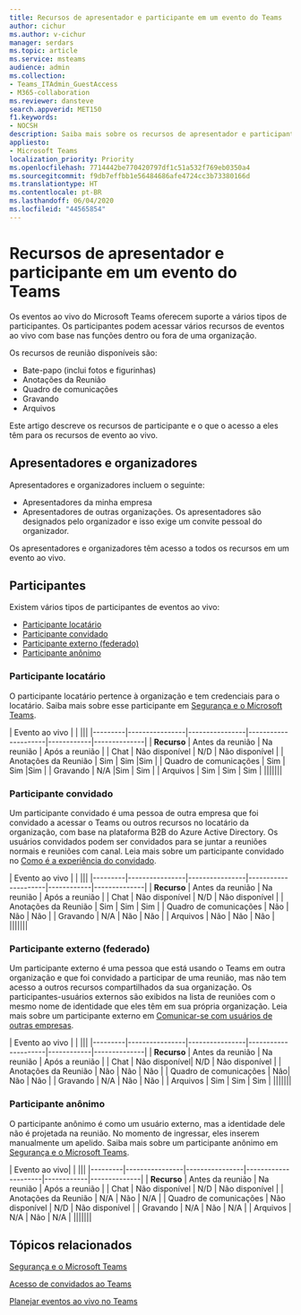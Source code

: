 ```yaml
---
title: Recursos de apresentador e participante em um evento do Teams
author: cichur
ms.author: v-cichur
manager: serdars
ms.topic: article
ms.service: msteams
audience: admin
ms.collection:
- Teams_ITAdmin_GuestAccess
- M365-collaboration
ms.reviewer: dansteve
search.appverid: MET150
f1.keywords:
- NOCSH
description: Saiba mais sobre os recursos de apresentador e participante em um evento do Teams.
appliesto:
- Microsoft Teams
localization_priority: Priority
ms.openlocfilehash: 7714442be770420797df1c51a532f769eb0350a4
ms.sourcegitcommit: f9db7effbb1e56484686afe4724cc3b73380166d
ms.translationtype: HT
ms.contentlocale: pt-BR
ms.lasthandoff: 06/04/2020
ms.locfileid: "44565854"
---
```

<a name="presenter-and-participant-capabilities-in-a-teams-live-event"></a>Recursos de apresentador e participante em um evento do Teams
======================================================

Os eventos ao vivo do Microsoft Teams oferecem suporte a vários tipos de participantes. Os participantes podem acessar vários recursos de eventos ao vivo com base nas funções dentro ou fora de uma organização.

Os recursos de reunião disponíveis são:

- Bate-papo (inclui fotos e figurinhas)
- Anotações da Reunião
- Quadro de comunicações
- Gravando
- Arquivos

Este artigo descreve os recursos de participante e o que o acesso a eles têm para os recursos de evento ao vivo.

## <a name="presenters-and-organizers"></a>Apresentadores e organizadores

Apresentadores e organizadores incluem o seguinte:

- Apresentadores da minha empresa
- Apresentadores de outras organizações. Os apresentadores são designados pelo organizador e isso exige um convite pessoal do organizador.

Os apresentadores e organizadores têm acesso a todos os recursos em um evento ao vivo.

## <a name="participants"></a>Participantes

Existem vários tipos de participantes de eventos ao vivo:

- [Participante locatário](#in-tenant-participant)
- [Participante convidado](#guest-participant)
- [Participante externo (federado)](#external-federated-participant)
- [Participante anônimo](#anonymous-participant)

### <a name="in-tenant-participant"></a>Participante locatário

O participante locatário pertence à organização e tem credenciais para o locatário. Saiba mais sobre esse participante em [Segurança e o Microsoft Teams](teams-security-guide.md#participant-types).

| Evento ao vivo |  | |||
|---------|----------------|----------------|---------------------|------------|--------------|
|  **Recurso**       | Antes da reunião | Na reunião | Após a reunião |
| Chat | Não disponível | N/D | Não disponível |
| Anotações da Reunião | Sim | Sim |Sim |
| Quadro de comunicações | Sim | Sim |Sim |
| Gravando | N/A |Sim | Sim |
| Arquivos | Sim | Sim | Sim |
|||||||


### <a name="guest-participant"></a>Participante convidado

Um participante convidado é uma pessoa de outra empresa que foi convidado a acessar o Teams ou outros recursos no locatário da organização, com base na plataforma B2B do Azure Active Directory. Os usuários convidados podem ser convidados para se juntar a reuniões normais e reuniões com canal. Leia mais sobre um participante convidado no [Como é a experiência do convidado](guest-experience.md#comparison-of-team-member-and-guest-capabilities).

| Evento ao vivo  | | |||
|---------|----------------|----------------|---------------------|------------|--------------|
| **Recurso**        | Antes da reunião | Na reunião | Após a reunião |
| Chat | Não disponível | N/D | Não disponível |
| Anotações da Reunião | Sim | Sim | Sim |
| Quadro de comunicações | Não | Não | Não |
| Gravando | N/A | Não | Não |
| Arquivos | Não | Não | Não |
|||||||


### <a name="external-federated-participant"></a>Participante externo (federado)

Um participante externo é uma pessoa que está usando o Teams em outra organização e que foi convidado a participar de uma reunião, mas não tem acesso a outros recursos compartilhados da sua organização. Os participantes-usuários externos são exibidos na lista de reuniões com o mesmo nome de identidade que eles têm em sua própria organização. Leia mais sobre um participante externo em [Comunicar-se com usuários de outras empresas](communicate-with-users-from-other-organizations.md#external-access).

| Evento ao vivo |  | |||
|---------|----------------|----------------|---------------------|------------|--------------|
|  **Recurso**         | Antes da reunião | Na reunião | Após a reunião |
| Chat | Não disponível| N/D | Não disponível |
| Anotações da Reunião | Não | Não | Não |
| Quadro de comunicações | Não| Não | Não |
| Gravando | N/A | Não | Não |
| Arquivos | Sim | Sim | Sim |
|||||||

### <a name="anonymous-participant"></a>Participante anônimo

O participante anônimo é como um usuário externo, mas a identidade dele não é projetada na reunião. No momento de ingressar, eles inserem manualmente um apelido. Saiba mais sobre um participante anônimo em [Segurança e o Microsoft Teams](teams-security-guide.md#participant-types).

| Evento ao vivo|  | |||
|---------|----------------|----------------|---------------------|------------|--------------|
| **Recurso**        | Antes da reunião | Na reunião | Após a reunião |
| Chat | Não disponível | N/D | Não disponível |
| Anotações da Reunião | N/A | Não | N/A |
| Quadro de comunicações | Não disponível | N/D | Não disponível |
| Gravando | N/A | Não | N/A |
| Arquivos | N/A | Não | N/A |
|||||||


## <a name="related-topics"></a>Tópicos relacionados

[Segurança e o Microsoft Teams](teams-security-guide.md)

[Acesso de convidados ao Teams](guest-access.md)

[Planejar eventos ao vivo no Teams](teams-live-events/plan-for-teams-live-events.md)
